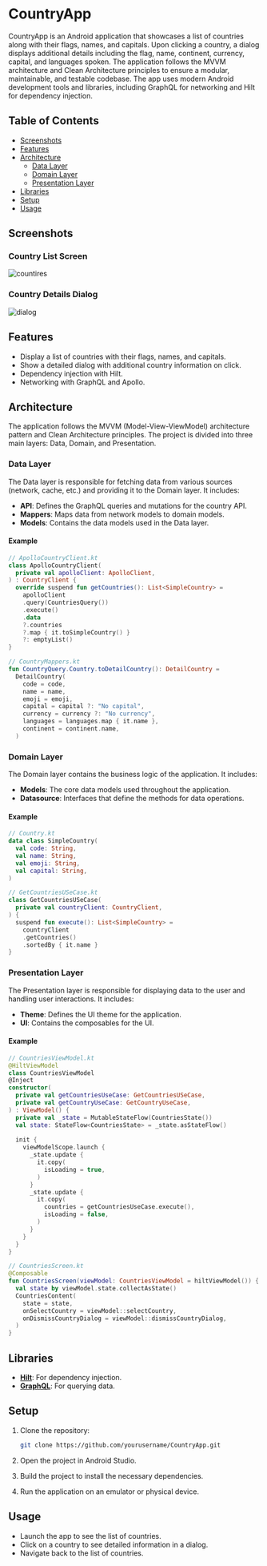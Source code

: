 # CountryApp

CountryApp is an Android application that showcases a list of countries along with their flags, names, and capitals. Upon clicking a country, a dialog displays additional details including the flag, name, continent, currency, capital, and languages spoken. The application follows the MVVM architecture and Clean Architecture principles to ensure a modular, maintainable, and testable codebase. The app uses modern Android development tools and libraries, including GraphQL for networking and Hilt for dependency injection.

## Table of Contents

- [Screenshots](#screenshots)
- [Features](#features)
- [Architecture](#architecture)
  - [Data Layer](#data-layer)
  - [Domain Layer](#domain-layer)
  - [Presentation Layer](#presentation-layer)
- [Libraries](#libraries)
- [Setup](#setup)
- [Usage](#usage)

## Screenshots

### Country List Screen
![countires](https://github.com/user-attachments/assets/fc06e67a-2b32-43f1-877e-8127287a784c)

### Country Details Dialog
![dialog](https://github.com/user-attachments/assets/f813cf7a-6b46-4eec-b7a2-8adf4712eecf)

## Features

- Display a list of countries with their flags, names, and capitals.
- Show a detailed dialog with additional country information on click.
- Dependency injection with Hilt.
- Networking with GraphQL and Apollo.

## Architecture

The application follows the MVVM (Model-View-ViewModel) architecture pattern and Clean Architecture principles. The project is divided into three main layers: Data, Domain, and Presentation.

### Data Layer

The Data layer is responsible for fetching data from various sources (network, cache, etc.) and providing it to the Domain layer. It includes:

- **API**: Defines the GraphQL queries and mutations for the country API.
- **Mappers**: Maps data from network models to domain models.
- **Models**: Contains the data models used in the Data layer.

#### Example

```kotlin
// ApolloCountryClient.kt
class ApolloCountryClient(  
  private val apolloClient: ApolloClient,  
) : CountryClient {  
  override suspend fun getCountries(): List<SimpleCountry> =  
    apolloClient  
    .query(CountriesQuery())  
    .execute()  
    .data  
    ?.countries  
    ?.map { it.toSimpleCountry() }  
    ?: emptyList()  
}

// CountryMappers.kt
fun CountryQuery.Country.toDetailCountry(): DetailCountry =  
  DetailCountry(  
    code = code,  
    name = name,  
    emoji = emoji,  
    capital = capital ?: "No capital",  
    currency = currency ?: "No currency",  
    languages = languages.map { it.name },  
    continent = continent.name,  
  )
```

### Domain Layer

The Domain layer contains the business logic of the application. It includes:

- **Models**: The core data models used throughout the application.
- **Datasource**: Interfaces that define the methods for data operations.

#### Example

```kotlin
// Country.kt
data class SimpleCountry(  
  val code: String,  
  val name: String,  
  val emoji: String,  
  val capital: String,  
)

// GetCountriesUSeCase.kt
class GetCountriesUSeCase(  
  private val countryClient: CountryClient,  
) {  
  suspend fun execute(): List<SimpleCountry> =  
    countryClient  
    .getCountries()  
    .sortedBy { it.name }  
}
```

### Presentation Layer

The Presentation layer is responsible for displaying data to the user and handling user interactions. It includes:

- **Theme**: Defines the UI theme for the application.
- **UI**: Contains the composables for the UI.

#### Example

```kotlin
// CountriesViewModel.kt
@HiltViewModel  
class CountriesViewModel  
@Inject  
constructor(  
  private val getCountriesUseCase: GetCountriesUSeCase,  
  private val getCountryUseCase: GetCountryUseCase,  
) : ViewModel() {  
  private val _state = MutableStateFlow(CountriesState())  
  val state: StateFlow<CountriesState> = _state.asStateFlow()  
  
  init {  
    viewModelScope.launch {  
      _state.update {  
        it.copy(  
          isLoading = true,  
        )  
      }  
      _state.update {  
        it.copy(  
          countries = getCountriesUseCase.execute(),  
          isLoading = false,  
        )  
      }  
    }  
  }
}

// CountriesScreen.kt
@Composable  
fun CountriesScreen(viewModel: CountriesViewModel = hiltViewModel()) {  
  val state by viewModel.state.collectAsState()  
  CountriesContent(  
    state = state,  
    onSelectCountry = viewModel::selectCountry,  
    onDismissCountryDialog = viewModel::dismissCountryDialog,  
  )  
}
```

## Libraries

- **[Hilt](https://dagger.dev/hilt/)**: For dependency injection.
- **[GraphQL](https://graphql.org/)**: For querying data.

## Setup

1. Clone the repository:
   ```sh
   git clone https://github.com/yourusername/CountryApp.git
   ```

2. Open the project in Android Studio.

3. Build the project to install the necessary dependencies.

5. Run the application on an emulator or physical device.

## Usage

- Launch the app to see the list of countries.
- Click on a country to see detailed information in a dialog.
- Navigate back to the list of countries.
